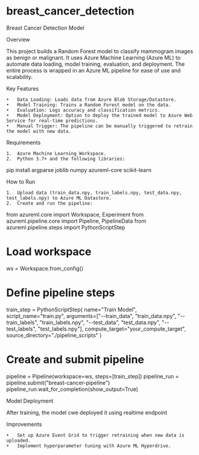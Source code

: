 # breast_cancer_detection

Breast Cancer Detection Model

Overview

This project builds a Random Forest model to classify mammogram images as benign or malignant. It uses Azure Machine Learning (Azure ML) to automate data loading, model training, evaluation, and deployment. The entire process is wrapped in an Azure ML pipeline for ease of use and scalability.

Key Features

	•	Data Loading: Loads data from Azure Blob Storage/Datastore.
	•	Model Training: Trains a Random Forest model on the data.
	•	Evaluation: Logs accuracy and classification metrics.
	•	Model Deployment: Option to deploy the trained model to Azure Web Service for real-time predictions.
	•	Manual Trigger: The pipeline can be manually triggered to retrain the model with new data.

Requirements

	1.	Azure Machine Learning Workspace.
	2.	Python 3.7+ and the following libraries:

pip install argparse joblib numpy azureml-core scikit-learn

How to Run

	1.	Upload data (train_data.npy, train_labels.npy, test_data.npy, test_labels.npy) to Azure ML Datastore.
	2.	Create and run the pipeline:

from azureml.core import Workspace, Experiment
from azureml.pipeline.core import Pipeline, PipelineData
from azureml.pipeline.steps import PythonScriptStep

# Load workspace
ws = Workspace.from_config()

# Define pipeline steps
train_step = PythonScriptStep(
    name="Train Model",
    script_name="train.py",
    arguments=["--train_data", "train_data.npy", "--train_labels", "train_labels.npy", 
               "--test_data", "test_data.npy", "--test_labels", "test_labels.npy"],
    compute_target="your_compute_target",
    source_directory="./pipeline_scripts"
)

# Create and submit pipeline
pipeline = Pipeline(workspace=ws, steps=[train_step])
pipeline_run = pipeline.submit("breast-cancer-pipeline")
pipeline_run.wait_for_completion(show_output=True)

Model Deployment

After training, the model cwe deployed it using realtime endpoint

Improvements

	•	Set up Azure Event Grid to trigger retraining when new data is uploaded.
	•	Implement hyperparameter tuning with Azure ML Hyperdrive.

